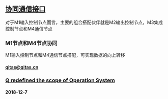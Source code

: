 ﻿## [协同通信接口](https://github.com/OS-Q/M1)

对于M1输入控制节点而言，主要的组合搭配伙伴就是M2输出控制节点，M3集成控制节点和M4通信节点

### M1节点和M4节点协同

M1输入控制节点和M4通信节点搭配，可实现数据的向上转移

####  qitas@qitas.cn
###  [Q redefined the scope of Operation System](http://www.OS-Q.com)
####  2018-12-7
